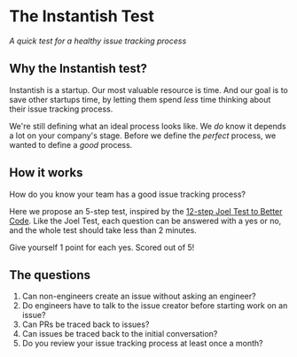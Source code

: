 # The Instantish Test
_A quick test for a healthy issue tracking process_

## Why the Instantish test?

Instantish is a startup. Our most valuable resource is time. And our goal is to save other startups time, by letting them spend _less_ time thinking about their issue tracking process.

We're still defining what an ideal process looks like. We _do_ know it depends a lot on your company's stage. Before we define the _perfect_ process, we wanted to define a _good_ process.

## How it works

How do you know your team has a good issue tracking process?

Here we propose an 5-step test, inspired by the [12-step Joel Test to Better Code](https://www.joelonsoftware.com/2000/08/09/the-joel-test-12-steps-to-better-code/). Like the Joel Test, each question can be answered with a yes or no, and the whole test should take less than 2 minutes.

Give yourself 1 point for each yes. Scored out of 5!

## The questions

1. Can non-engineers create an issue without asking an engineer?
2. Do engineers have to talk to the issue creator before starting work on an issue?
3. Can PRs be traced back to issues?
4. Can issues be traced back to the initial conversation?
5. Do you review your issue tracking process at least once a month?

